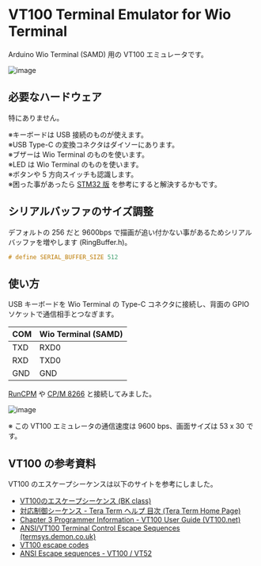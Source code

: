 # VT100 Terminal Emulator for Wio Terminal

Arduino Wio Terminal (SAMD) 用の VT100 エミュレータです。

![image](https://user-images.githubusercontent.com/14885863/102246470-2967ec00-3f42-11eb-9473-d38e3aeaa6e6.png)

## 必要なハードウェア
特にありません。

※キーボードは USB 接続のものが使えます。  
※USB Type-C の変換コネクタはダイソーにあります。  
※ブザーは Wio Terminal のものを使います。  
※LED は Wio Terminal のものを使います。  
※ボタンや 5 方向スイッチも認識します。  
※困った事があったら [STM32 版](https://github.com/ht-deko/vt100_stm32) を参考にすると解決するかもです。  

## シリアルバッファのサイズ調整

デフォルトの 256 だと 9600bps で描画が追い付かない事があるためシリアルバッファを増やします (RingBuffer.h)。　

```cpp:RingBuffer.h
# define SERIAL_BUFFER_SIZE 512
```

 ## 使い方
 USB キーボードを Wio Terminal の Type-C コネクタに接続し、背面の GPIO ソケットで通信相手とつなぎます。

| COM | Wio Terminal (SAMD) |
|:--------|:------------------|
| TXD| RXD0 |
| RXD| TXD0 |
| GND| GND|

[RunCPM](https://github.com/MockbaTheBorg/RunCPM) や [CP/M 8266](https://github.com/SmallRoomLabs/cpm8266) と接続してみました。

 ![image](https://user-images.githubusercontent.com/14885863/102247268-14d82380-3f43-11eb-9e77-a9cc465f63db.png)
 
※ この VT100 エミュレータの通信速度は 9600 bps、画面サイズは 53 x 30 です。 

## VT100 の参考資料
VT100 のエスケープシーケンスは以下のサイトを参考にしました。

 - [VT100のエスケープシーケンス (BK class)](http://bkclass.web.fc2.com/doc_vt100.html)
 - [対応制御シーケンス - Tera Term ヘルプ 目次 (Tera Term Home Page)](https://ttssh2.osdn.jp/manual/ja/about/ctrlseq.html)
 - [Chapter 3 Programmer Information - VT100 User Guide (VT100.net)](https://vt100.net/docs/vt100-ug/chapter3.html)
 - [ANSI/VT100 Terminal Control Escape Sequences (termsys.demon.co.uk)](http://www.termsys.demon.co.uk/vtansi.htm)
 - [VT100 escape codes](https://www.csie.ntu.edu.tw/~r92094/c++/VT100.html)
 - [ANSI Escape sequences - VT100 / VT52](http://ascii-table.com/ansi-escape-sequences-vt-100.php)

